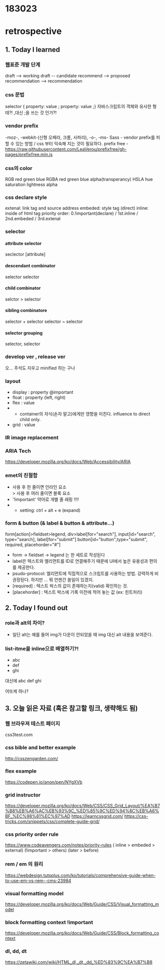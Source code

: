# 183023
# retrospective

## 1. Today I learned

### 웹표준 개발 단계
draft --> working draft -- candidate recommend --> proposed recommendation --> recommendation

### css 문법
selector { property: value ; property: value ;}
자바스크립트의 객체와 유사한 형태?! ,대신 ;을 쓰는 것 인가?!

### vendor prefix
-moz-, -webkit-(신형 오페라, 크롬, 사파리), -o-, -ms-
Sass - vendor prefix를 피할 수 있는 방법 / css 부터 익숙해 지는 것이 필요하다.
prefix free - https://raw.githubusercontent.com/LeaVerou/prefixfree/gh-pages/prefixfree.min.js

### css의 color
RGB red green blue
RGBA red green blue alpha(transperancy)
HSLA hue saturation lightness alpha

### css declare style
extenal: link tag and source address
embeded: style tag (direct)
inline: inside of html tag
priority order: 0.!important(declare) / 1st.inline / 2nd.embeded / 3rd.extenal

### selector
#### attribute selector
seclector [attribute]

#### descendant combinator
selector selector

#### child combinator
selctor > selector 

#### sibling combinatore
selector + selector
selector ~ selector

#### selector grouping
selector, selector

### develop ver , release ver
오... 주석도 지우고 minified 하는 구나

### layout
- display : property @important
- float : property (left, right)
- flex : value
- - container의 자식(손자 말고)에게만 영향을 미친다. influence to direct child only.
- grid : value

### IR image replacement

### ARIA Tech
https://developer.mozilla.org/ko/docs/Web/Accessibility/ARIA

### emet의 친절함
- 사용 후 한 줄이면 인라인 요소 <br/>>
사용 후 여러 줄이면 블록 요소
- '!important' 약어로 개별 줄 래핑 !!!!
- - setting: ctrl + alt + e (expand)

### form & button (& label & button & attribute...)
form[action]>fieldset>legend, div>label[for="search"], input[id="search", type="search], label[for="submit"] button[id="button",type="submit", required, placehorder="#"] 
- form -> fieldset -> legend 는 한 세트로 작성된다
- label은 텍스트와 엘리먼트를 ID로 연결해주기 때문에 UI에서 높은 유용성과 편의를 제공한다.
- psudo-protocol: 엘리먼트에 직접적으로 스크립트를 사용하는 방법. 강력하게 비 권장된다. 하지만 ... 뭐 언젠간 쓸일이 있겠지.
- [required] : 텍스트 박스의 값이 존재하는지(valid) 확인하는 것.
- [placehorder] : 텍스트 박스에 기록 이전에 적어 놓는 값  (ex: 힌트처리)

## 2. Today I found out

### role과 alt의 차이?
- 일단 alt는 예를 들어 img가 다운이 안되었을 때 img 대신 alt 내용을 보여준다.


### list-itme을 inline으로 배열하기?!

- abc
- def
- ghi

대신에   abc def ghi

어뜨케 하나?


## 3. 오늘 읽은 자료 (혹은 참고할 링크, 생략해도 됨)

### 웹 브라우져 테스트 페이지
css3test.com

### css bible and better example
http://csszengarden.com/

### flex example
https://codepen.io/anon/pen/NYgXVb

### grid instructor
https://developer.mozilla.org/ko/docs/Web/CSS/CSS_Grid_Layout/%EA%B7%B8%EB%A6%AC%EB%93%9C_%ED%85%9C%ED%94%8C%EB%A6%BF_%EC%98%81%EC%97%AD
https://learncssgrid.com/
https://css-tricks.com/snippets/css/complete-guide-grid/

### css priority order rule
https://www.codeavengers.com/notes/priority-rules
( inline > embeded > external)
(!important > others)
(later > before)

### rem / em 의 원리
https://webdesign.tutsplus.com/ko/tutorials/comprehensive-guide-when-to-use-em-vs-rem--cms-23984

### visual formatting model
https://developer.mozilla.org/ko/docs/Web/Guide/CSS/Visual_formatting_model

### block formatting context !important
https://developer.mozilla.org/ko/docs/Web/Guide/CSS/Block_formatting_context

### dl, dd, dt
https://zetawiki.com/wiki/HTML_dl,_dt,_dd_%ED%83%9C%EA%B7%B8